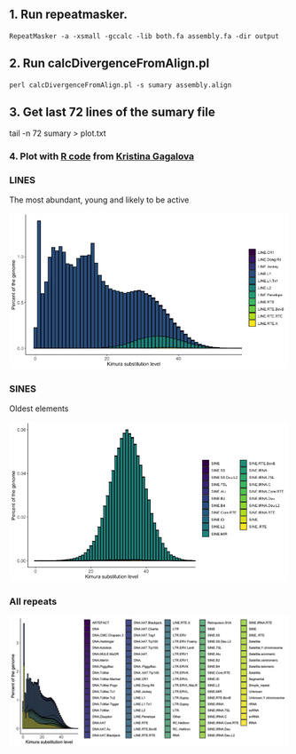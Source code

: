 ## 1. Run repeatmasker.

```
RepeatMasker -a -xsmall -gccalc -lib both.fa assembly.fa -dir output
```

## 2. Run calcDivergenceFromAlign.pl

```
perl calcDivergenceFromAlign.pl -s sumary assembly.align
```

## 3. Get last 72 lines of the sumary file

tail -n 72 sumary > plot.txt

### 4. Plot with [R code](/repeats/plot_kimura.R) from [Kristina Gagalova](https://github.com/KristinaGagalova) 


### LINES

The most abundant, young and likely to be active

![](/repeats/mChoDid1-LINEs.png)


### SINES

Oldest elements

![](/repeats/sines.png)

### All repeats

![](/repeats/all.jpg) 
